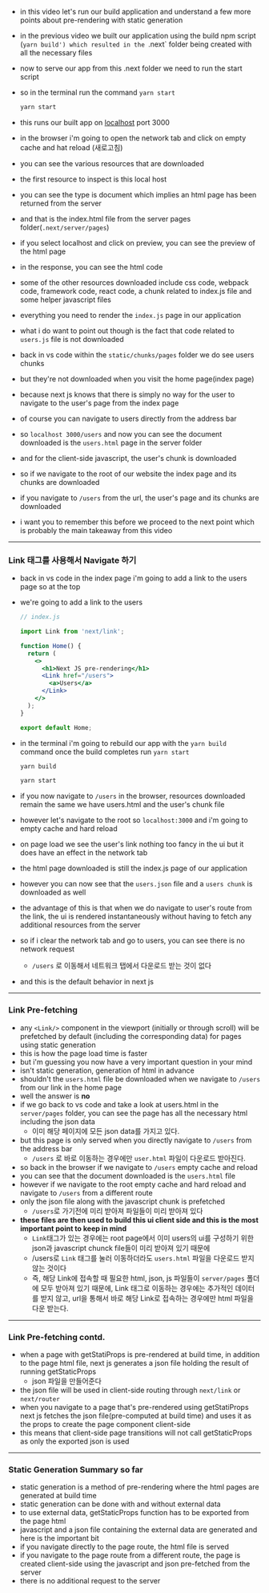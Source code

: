 - in this video let's run our build application and understand a few more points about pre-rendering with static generation
- in the previous video we built our application using the build npm script (`yarn build') which resulted in the `.next` folder being created with all the necessary files
- now to serve our app from this .next folder we need to run the start script
- so in the terminal run the command `yarn start`
  ```bash
  yarn start
  ```
- this runs our built app on [localhost](http://localhost) port 3000

- in the browser i'm going to open the network tab and click on empty cache and hat reload (새로고침)
- you can see the various resources that are downloaded

- the first resource to inspect is this local host
- you can see the type is document which implies an html page has been returned from the server
- and that is the index.html file from the server pages folder(`.next/server/pages`)
- if you select localhost and click on preview, you can see the preview of the html page
- in the response, you can see the html code
- some of the other resources downloaded include css code, webpack code, framework code, react code, a chunk related to index.js file and some helper javascript files
- everything you need to render the `index.js` page in our application

- what i do want to point out though is the fact that code related to `users.js` file is not downloaded
- back in vs code within the `static/chunks/pages` folder we do see users chunks
- but they're not downloaded when you visit the home page(index page)
- because next js knows that there is simply no way for the user to navigate to the user's page from the index page
- of course you can navigate to users directly from the address bar
- so `localhost 3000/users` and now you can see the document downloaded is the `users.html` page in the server folder
- and for the client-side javascript, the user's chunk is downloaded

- so if we navigate to the root of our website the index page and its chunks are downloaded
- if you navigate to `/users` from the url, the user's page and its chunks are downloaded
- i want you to remember this before we proceed to the next point which is probably the main takeaway from this video

---

### Link 태그를 사용해서 Navigate 하기

- back in vs code in the index page i'm going to add a link to the users page so at the top
- we're going to add a link to the users

  ```jsx
  // index.js

  import Link from 'next/link';

  function Home() {
    return (
      <>
        <h1>Next JS pre-rendering</h1>
        <Link href="/users">
          <a>Users</a>
        </Link>
      </>
    );
  }

  export default Home;
  ```

- in the terminal i'm going to rebuild our app with the `yarn build` command once the build completes run `yarn start`

  ```bash
  yarn build

  yarn start
  ```

- if you now navigate to `/users` in the browser, resources downloaded remain the same we have users.html and the user's chunk file
- however let's navigate to the root so `localhost:3000` and i'm going to empty cache and hard reload
- on page load we see the user's link nothing too fancy in the ui but it does have an effect in the network tab
- the html page downloaded is still the index.js page of our application
- however you can now see that the `users.json` file and a `users chunk` is downloaded as well
- the advantage of this is that when we do navigate to user's route from the link, the ui is rendered instantaneously without having to fetch any additional resources from the server
- so if i clear the network tab and go to users, you can see there is no network request
  - `/users` 로 이동해서 네트워크 탭에서 다운로드 받는 것이 없다
- and this is the default behavior in next js

---

### Link Pre-fetching

- any `<Link/>` component in the viewport (initially or through scroll) will be prefetched by default (including the corresponding data) for pages using static generation
- this is how the page load time is faster
- but i'm guessing you now have a very important question in your mind
- isn't static generation, generation of html in advance
- shouldn't the `users.html` file be downloaded when we navigate to `/users` from our link in the home page
- well the answer is **no** 
- if we go back to vs code and take a look at users.html in the `server/pages` folder, you can see the page has all the necessary html including the json data
  - 이미 해당 페이지에 모든 json data를 가지고 있다.
- but this page is only served when you directly navigate to `/users` from the address bar
  - `/users` 로 바로 이동하는 경우에만 `user.html` 파일이 다운로드 받아진다.
- so back in the browser if we navigate to `/users` empty cache and reload
- you can see that the document downloaded is the `users.html` file
- however if we navigate to the root empty cache and hard reload and navigate to `/users` from a different route
- only the json file along with the javascript chunk is prefetched
  - `/users`로 가기전에 미리 받아져 파일들이 미리 받아져 있다
- **these files are then used to build this ui client side and this is the most important point to keep in mind**
  - `Link`태그가 있는 경우에는 root page에서 이미 users의 ui를 구성하기 위한 json과 javascript chunck file들이 미리 받아져 있기 때문에 
  - /users로 `Link` 태그를 눌러 이동하더라도 `users.html` 파일을 다운로드 받지 않는 것이다 
  - 즉, 해당 Link에 접속할 때 필요한 html, json, js 파일들이 `server/pages` 폴더에 모두 받아져 있기 때문에, Link 태그로 이동하는 경우에는 추가적인 데이터를 받지 않고, url을 통해서 바로 해당 Link로 접속하는 경우에만 html 파일을 다운 받는다.

---

### Link Pre-fetching contd.

- when a page with getStatiProps is pre-rendered at build time, in addition to the page html file, next js generates a json file holding the result of running getStaticProps
  - json 파일을 만들어준다 
- the json file will be used in client-side routing through `next/link` or `next/router`
- when you navigate to a page that's pre-rendered using getStatiProps next js fetches the json file(pre-computed at build time) and uses it as the props to create the page component client-side
- this means that client-side page transitions will not call getStaticProps as only the exported json is used

---

### Static Generation Summary so far

- static generation is a method of pre-rendering where the html pages are generated at build time
- static generation can be done with and without external data
- to use external data, getStaticProps function has to be exported from the page html 
- javascript and a json file containing the external data are generated and here is the important bit
- if you navigate directly to the page route, the html file is served
- if you navigate to the page route from a different route, the page is created client-side using the javascript and json pre-fetched from the server
- there is no additional request to the server
